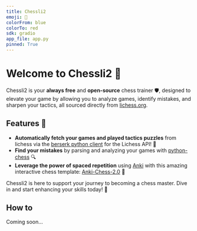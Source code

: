 ```yaml
---
title: Chessli2
emoji: 🏰
colorFrom: blue
colorTo: red
sdk: gradio
app_file: app.py
pinned: True
---
```



# Welcome to Chessli2 🏰

Chessli2 is your **always free** and **open-source** chess trainer 🛡️, designed to elevate your game by allowing you to analyze games, identify mistakes, and sharpen your tactics, all sourced directly from [lichess.org](https://lichess.org/).

## Features 🌟

- **Automatically fetch your games and played tactics puzzles** from lichess via the [berserk python client](https://github.com/lichess-org/berserk) for the Lichess API! 🔄
- **Find your mistakes** by parsing and analyzing your games with [python-chess](https://github.com/niklasf/python-chess) 🔍
- **Leverage the power of spaced repetition** using [Anki](https://apps.ankiweb.net/) with this amazing interactive chess template: [Anki-Chess-2.0](https://github.com/TowelSniffer/Anki-Chess-2.0) 🧠

Chessli2 is here to support your journey to becoming a chess master. Dive in and start enhancing your skills today! 🚀

## How to

Coming soon...
